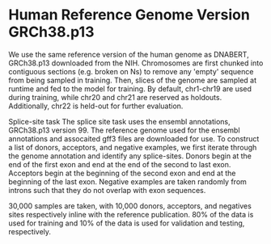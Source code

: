# Human Reference Genome Version GRCh38.p13

We use the same reference version of the human genome as DNABERT, GRCh38.p13 downloaded from the NIH. Chromosomes are first chunked into contiguous sections (e.g. broken on Ns) to remove any 'empty' sequence from being sampled in training. Then, slices of the genome are sampled at runtime and fed to the model for training. By default, chr1-chr19 are used during training, while chr20 and chr21 are reserved as holdouts. Additionally, chr22 is held-out for further evaluation.

Splice-site task
The splice site task uses the ensembl annotations, GRCh38.p13 version 99. The reference genome used for the ensembl annotations and assocaited gff3 files are downloaded for use. To construct a list of donors, acceptors, and negative examples, we first iterate through the genome annotation and identify any splice-sites. Donors begin at the end of the first exon and end at the end of the second to last exon. Acceptors begin at the beginning of the second exon and end at the beginning of the last exon. Negative examples are taken randomly from introns such that they do not overlap with exon sequences.

30,000 samples are taken, with 10,000 donors, acceptors, and negatives sites respectively inline with the reference publication. 80% of the data is used for training and 10% of the data is used for validation and testing, respectively.
